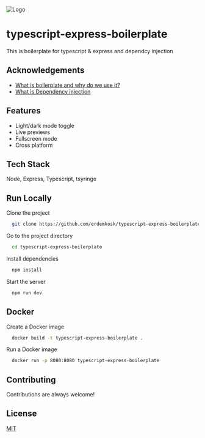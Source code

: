 
![Logo](https://i.imgur.com/q4gXVQ7.png)


# typescript-express-boilerplate


This is boilerplate for typescript & express and dependcy injection



## Acknowledgements

 - [What is boilerplate and why do we use it?](https://www.freecodecamp.org/news/whats-boilerplate-and-why-do-we-use-it-let-s-check-out-the-coding-style-guide-ac2b6c814ee7/)
 - [What is Dependency injection](https://en.wikipedia.org/wiki/Dependency_injection)


## Features

- Light/dark mode toggle
- Live previews
- Fullscreen mode
- Cross platform


## Tech Stack

Node, Express, Typescript, tsyringe


## Run Locally

Clone the project

```bash
  git clone https://github.com/erdemkosk/typescript-express-boilerplate.git
```

Go to the project directory

```bash
  cd typescript-express-boilerplate
```

Install dependencies

```bash
  npm install
```

Start the server

```bash
  npm run dev
```


## Docker

Create a Docker image

```bash
  docker build -t typescript-express-boilerplate .   
```

Run a Docker image

```bash
  docker run -p 8080:8080 typescript-express-boilerplate    
```
## Contributing

Contributions are always welcome!




## License

[MIT](https://choosealicense.com/licenses/mit/)


